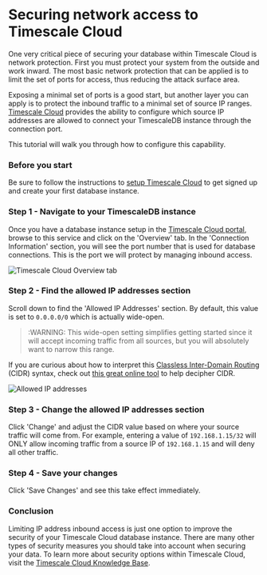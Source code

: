 # Securing network access to Timescale Cloud

One very critical piece of securing your database within Timescale Cloud is network protection.
First you must protect your system from the outside and work inward. The most basic
network protection that can be applied is to limit the set of ports for access,
thus reducing the attack surface area.

Exposing a minimal set of ports is a good start, but another layer you can apply
is to protect the inbound traffic to a minimal set of source IP ranges.
[Timescale Cloud][timescale-cloud] provides the ability to configure which source
IP addresses are allowed to connect your TimescaleDB instance through the connection port.

This tutorial will walk you through how to configure this capability.

### Before you start

Be sure to follow the instructions to [setup Timescale Cloud][timescale-cloud-install] to
get signed up and create your first database instance.

### Step 1 - Navigate to your TimescaleDB instance

Once you have a database instance setup in the [Timescale Cloud portal][timescale-portal],
browse to this service and click on the 'Overview' tab. In the 'Connection Information'
section, you will see the port number that is used for database connections. This is
the port we will protect by managing inbound access.

<img class="main-content__illustration" src="https://assets.iobeam.com/images/docs/screenshots-for-securing-timescale-cloud/overview-tab.png" alt="Timescale Cloud Overview tab"/>

### Step 2 - Find the allowed IP addresses section

Scroll down to find the 'Allowed IP Addresses' section. By default, this value is set to
`0.0.0.0/0` which is actually wide-open.

>:WARNING: This wide-open setting simplifies getting started since it will accept incoming traffic from all sources, but you will absolutely want to narrow this range.

If you are curious about how to interpret this [Classless Inter-Domain Routing][cidr-wiki] (CIDR) syntax,
check out [this great online tool][cidr-tool] to help decipher CIDR.

<img class="main-content__illustration" src="https://assets.iobeam.com/images/docs/screenshots-for-securing-timescale-cloud/allowed-ip.png" alt="Allowed IP addresses"/>

### Step 3 - Change the allowed IP addresses section

Click 'Change' and adjust the CIDR value based on where your source traffic will come from.
For example, entering a value of `192.168.1.15/32` will ONLY allow incoming traffic from a
source IP of `192.168.1.15` and will deny all other traffic.

### Step 4 - Save your changes
Click 'Save Changes' and see this take effect immediately.

### Conclusion
Limiting IP address inbound access is just one option to improve the security of your Timescale
Cloud database instance. There are many other types of security measures you should take into
account when securing your data. To learn more about security options within Timescale Cloud,
visit the [Timescale Cloud Knowledge Base][timescale-cloud-kb].

[timescale-cloud]: https://www.timescale.com/products
[timescale-cloud-install]: /getting-started/installation/timescale-cloud/installation-timescale-cloud
[hello-timescale]: /tutorials/tutorial-hello-timescale
[timescale-portal]: https://portal.timescale.cloud
[cidr-wiki]: https://en.wikipedia.org/wiki/Classless_Inter-Domain_Routing
[cidr-tool]: http://www.subnet-calculator.com/cidr.php
[timescale-cloud-kb]: https://kb.timescale.cloud/en/collections/1600092-security
